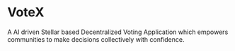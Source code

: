 # VoteX

A AI driven Stellar based Decentralized Voting Application which empowers communities to make decisions collectively with confidence.
